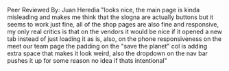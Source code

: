 

Peer Reviewed By: Juan Heredia
"looks nice, the main page is kinda misleading and makes me think that the slogna are actually buttons but it seems to work just fine, all of the shop pages are also fine and responsive, my only real critics is that on the vendors it would be nice if it opened 
a new tab instead of just loading it as is, also, on the phone responsiveness on the meet our team page the padding on the "save the planet" col is adding extra space that makes it look weird, also the dropdown on the nav bar pushes it up for some reason no idea if 
thats intentional"
